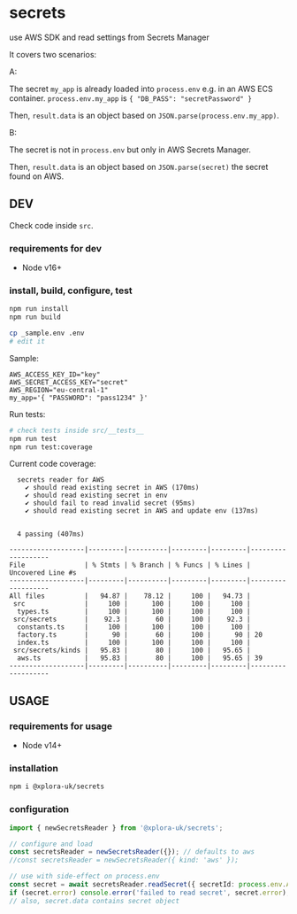# secrets

use AWS SDK and read settings from Secrets Manager

It covers two scenarios:

A:

The secret `my_app` is already loaded into `process.env` e.g. in an AWS ECS container.
`process.env.my_app` is `{ "DB_PASS": "secretPassword" }`

Then, `result.data` is an object based on `JSON.parse(process.env.my_app)`.

B:

The secret is not in `process.env` but only in AWS Secrets Manager.

Then, `result.data` is an object based on `JSON.parse(secret)` the secret found on AWS.

## DEV

Check code inside `src`.

### requirements for dev

* Node v16+

### install, build, configure, test

```sh
npm run install
npm run build
```

```sh
cp _sample.env .env
# edit it
```

Sample:

```plain
AWS_ACCESS_KEY_ID="key"
AWS_SECRET_ACCESS_KEY="secret"
AWS_REGION="eu-central-1"
my_app='{ "PASSWORD": "pass1234" }'
```

Run tests:

```sh
# check tests inside src/__tests__
npm run test
npm run test:coverage
```

Current code coverage:

```plain
  secrets reader for AWS
    ✔ should read existing secret in AWS (170ms)
    ✔ should read existing secret in env
    ✔ should fail to read invalid secret (95ms)
    ✔ should read existing secret in AWS and update env (137ms)


  4 passing (407ms)

-------------------|---------|----------|---------|---------|-------------------
File               | % Stmts | % Branch | % Funcs | % Lines | Uncovered Line #s 
-------------------|---------|----------|---------|---------|-------------------
All files          |   94.87 |    78.12 |     100 |   94.73 |                   
 src               |     100 |      100 |     100 |     100 |                   
  types.ts         |     100 |      100 |     100 |     100 |                   
 src/secrets       |    92.3 |       60 |     100 |    92.3 |                   
  constants.ts     |     100 |      100 |     100 |     100 |                   
  factory.ts       |      90 |       60 |     100 |      90 | 20                
  index.ts         |     100 |      100 |     100 |     100 |                   
 src/secrets/kinds |   95.83 |       80 |     100 |   95.65 |                   
  aws.ts           |   95.83 |       80 |     100 |   95.65 | 39                
-------------------|---------|----------|---------|---------|-------------------
```

## USAGE

### requirements for usage

* Node v14+

### installation

```sh
npm i @xplora-uk/secrets
```

### configuration

```typescript
import { newSecretsReader } from '@xplora-uk/secrets';

// configure and load
const secretsReader = newSecretsReader({}); // defaults to aws
//const secretsReader = newSecretsReader({ kind: 'aws' });

// use with side-effect on process.env
const secret = await secretsReader.readSecret({ secretId: process.env.APP_ID, env: process.env, updateEnv: true });
if (secret.error) console.error('failed to read secret', secret.error);
// also, secret.data contains secret object
```

